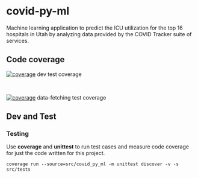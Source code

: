 # covid-py-ml

Machine learning application to predict the ICU utilization for the top 16 hospitals in Utah by analyzing data provided by the COVID Tracker suite of services.

## Code coverage

[![coverage](https://git.swilsycloud.com/covid_tracker/apps/covid-py-ml/badges/dev/coverage.svg)](https://git.swilsycloud.com/covid_tracker/apps/covid-py-ml/badges/dev)
dev test coverage 
  
&nbsp;  

[![coverage](https://git.swilsycloud.com/covid_tracker/apps/covid-py-ml/badges/data-fetching/coverage.svg)](https://git.swilsycloud.com/covid_tracker/apps/covid-py-ml/badges/data-fetching)
data-fetching test coverage
  

## Dev and Test

### Testing 

Use __coverage__ and __unittest__ to run test cases and measure code coverage for just the code written for this project.  

`coverage run --source=src/covid_py_ml -m unittest discover -v -s src/tests`